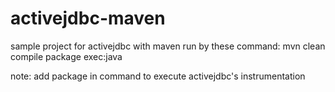 activejdbc-maven
================

sample project for activejdbc with maven
run by these command:
mvn clean compile package exec:java

note: add package in command to execute activejdbc's instrumentation